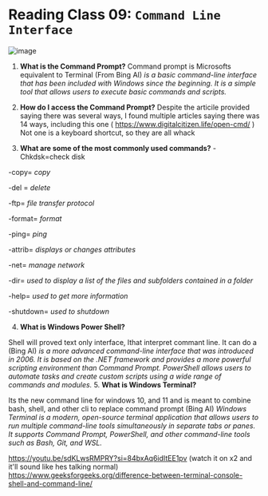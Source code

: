 # **Reading Class 09: `Command Line Interface`**

![image](https://github.com/GODKINGDEATHLORD/ops-reading-notes/assets/107386231/4fb4b065-e013-4208-9795-dd81067b34a3)


1. **What is the Command Prompt?**
Command prompt is Microsofts equivalent to Terminal  (From Bing AI)  *is a basic command-line interface that has been included with Windows since the beginning. It is a simple tool that allows users to execute basic commands and scripts.*

2. **How do I access the Command Prompt?**
Despite the articile provided saying there was several ways, I found multiple articles saying there was 14 ways, including this one ( https://www.digitalcitizen.life/open-cmd/ ) Not one is a keyboard shortcut, so they are all whack

3. **What are some of the most commonly used commands?**
-Chkdsk=check disk

-copy= *copy*

-del =  *delete*

-ftp= *file transfer protocol*
  
-format= *format*

-ping= *ping* 

-attrib= *displays or changes attributes* 

-net= *manage network*

-dir= *used to display a list of the files and subfolders contained in a folder* 

-help= *used to get more information*

-shutdown= *used to shutdown*

4. **What is Windows Power Shell?**

Shell will proved text only interface, lthat interpret commant line. It can do a  (Bing AI) *is a more advanced command-line interface that was introduced in 2006. It is based on the .NET framework and provides a more powerful scripting environment than Command Prompt. PowerShell allows users to automate tasks and create custom scripts using a wide range of commands and modules.*
5. **What is Windows Terminal?**
   
Its the new command line for windows 10, and 11 and is meant to combine bash, shell, and other cli to replace command prompt 
(Bing AI) *Windows Terminal is a modern, open-source terminal application that allows users to run multiple command-line tools simultaneously in separate tabs or panes. It supports Command Prompt, PowerShell, and other command-line tools such as Bash, Git, and WSL.*

https://youtu.be/sdKLwsRMPRY?si=84bxAq6idItEE1pv (watch it on x2 and it'll sound like hes talking normal)
https://www.geeksforgeeks.org/difference-between-terminal-console-shell-and-command-line/

